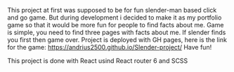This project at first was supposed to be for fun slender-man based click and go game.
But during development i decided to make it as my portfolio game so that it would be more fun for people to find facts about me.
Game is simple, you need to find three pages with facts about me. If slender finds you first then game over.
Project is deployed with GH pages, here is the link for the game: https://andrius2500.github.io/Slender-project/
Have fun!

This project is done with React usind React router 6 and SCSS
